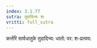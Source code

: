 ```yaml
---
index: 3.1.77
sutra: तुदादिभ्यः शः
vritti: full_sutra
---
```


कर्त्तरि सार्वधातुके तुदादिभ्य: धातो: पर: श-प्रत्यय: